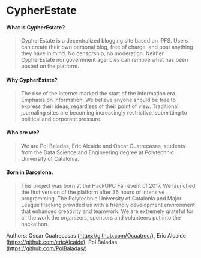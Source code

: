 # CypherEstate
#### What is CypherEstate?

>CypherEstate is a decentralized blogging site based on IPFS. Users can create their own personal blog, free of charge, and post anything they have in mind. No censorship, no moderation. Neither CypherEstate nor government agencies can remove what has been posted on the platform.

#### Why CypherEstate?

>The rise of the internet marked the start of the information era. Emphasis on information. We believe anyone should be free to express their ideas, regardless of their point of view. Traditional journaling sites are becoming increasingly restrictive, submitting to political and corporate pressure.

#### Who are we?

>We are Pol Baladas, Eric Alcaide and Oscar Cuatrecasas, students from the Data Science and Engineering degree at Polytechnic University of Catalonia.

#### Born in Barcelona.

>This project was born at the HackUPC Fall event of 2017. We launched the first version of the platform after 36 hours of intensive programming. The Polytechnic University of Catalonia and Major League Hacking provided us with a friendly development environment that enhanced creativity and teamwork. We are extremely grateful for all the work the organizers, sponsors and volunteers put into the hackathon.

Authors: Oscar Cuatrecasas (https://github.com/Ocuatrec/), Eric Alcaide (https://github.com/ericAlcaide), Pol Baladas (https://github.com/PolBaladas/)
